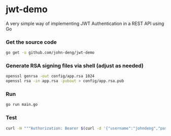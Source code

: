 # jwt-demo 

A very simple way of implementing JWT Authentication in a REST API using Go 

### Get the source code
```bash
go get -u github.com/john-deng/jwt-demo
```

### Generate RSA signing files via shell (adjust as needed)
```bash
openssl genrsa -out config/app.rsa 1024
openssl rsa -in app.rsa -pubout > config/app.rsa.pub

```

### Run 
```bash
go run main.go
```

### Test

```bash
curl -H """Authorization: Bearer $(curl -d '{"username":"johndeng","password":"p@ssword"}' -H "Content-Type: application/json" -X POST http://localhost:3001/login 2>/dev/null | jq -r '.token')""" http://localhost:3001/ping
```